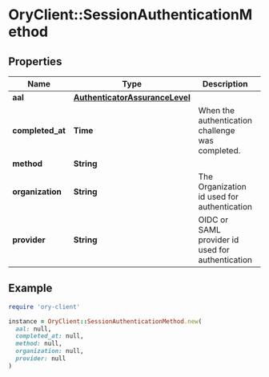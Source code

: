 # OryClient::SessionAuthenticationMethod

## Properties

| Name | Type | Description | Notes |
| ---- | ---- | ----------- | ----- |
| **aal** | [**AuthenticatorAssuranceLevel**](AuthenticatorAssuranceLevel.md) |  | [optional] |
| **completed_at** | **Time** | When the authentication challenge was completed. | [optional] |
| **method** | **String** |  | [optional] |
| **organization** | **String** | The Organization id used for authentication | [optional] |
| **provider** | **String** | OIDC or SAML provider id used for authentication | [optional] |

## Example

```ruby
require 'ory-client'

instance = OryClient::SessionAuthenticationMethod.new(
  aal: null,
  completed_at: null,
  method: null,
  organization: null,
  provider: null
)
```

